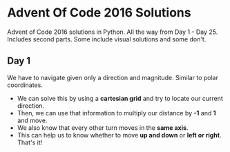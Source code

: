 
# Advent Of Code 2016 Solutions
Advent of Code 2016 solutions in Python. All the way from Day 1 - Day 25. Includes second parts.
Some include visual solutions and some don't. 


## Day 1
We have to navigate given only a direction and magnitude. Similar to polar coordinates.

 - We can solve this by using a **cartesian grid** and try to locate our current direction.
 - Then, we can use that information to multiply our distance by **-1** and **1** and move.
 - We also know that every other turn moves in the **same axis**. 
 - This can help us to know whether to move **up and down** or **left or right**. That's it!




